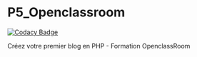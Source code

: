# P5_Openclassroom

[![Codacy Badge](https://api.codacy.com/project/badge/Grade/5c333c9f011f48549d3de6c8c7445525)](https://app.codacy.com/gh/benjaminroche4/P5_Openclassroom?utm_source=github.com&utm_medium=referral&utm_content=benjaminroche4/P5_Openclassroom&utm_campaign=Badge_Grade)

Créez votre premier blog en PHP - Formation OpenclassRoom 
